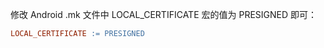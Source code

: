 修改 Android .mk 文件中 LOCAL_CERTIFICATE 宏的值为 PRESIGNED 即可：

```makefile
LOCAL_CERTIFICATE := PRESIGNED
```

